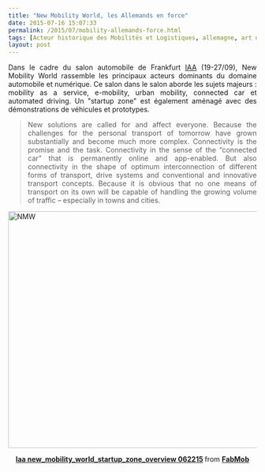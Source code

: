 ```yaml
---
title: "New Mobility World, les Allemands en force"
date: 2015-07-16 15:07:33
permalink: /2015/07/mobility-allemands-force.html
tags: [Acteur historique des Mobilités et Logistiques, allemagne, art de la guerre, Fabrique des mobilités, google, innovation, ITS, Service de mobilité, Véhicule]
layout: post
---
```


<p style="text-align: justify">Dans le cadre du salon automobile de Frankfurt <a href="http://www.iaa.de/en/" target="_blank">IAA</a> (19-27/09), New Mobility World rassemble les principaux acteurs dominants du domaine automobile et numérique. Ce salon dans le salon aborde les sujets majeurs : mobility as a service, e-mobility, urban mobility, connected car et automated driving. Un "startup zone" est également aménagé avec des démonstrations de véhicules et prototypes.</p>



<blockquote>

<p style="text-align: justify">New solutions are called for and affect everyone. Because the challenges for the personal transport of tomorrow have grown substantially and become much more complex. Connectivity is the promise and the task. Connectivity in the sense of the “connected car” that is permanently online and app-enabled. But also connectivity in the shape of optimum interconnection of different forms of transport, drive systems and conventional and innovative transport concepts. Because it is obvious that no one means of transport on its own will be capable of handling the growing volume of traffic – especially in towns and cities.</p>

</blockquote>

<a href="https://gabrielplassat.github.io/transportsdufutur/wp-content/uploads/sites/6/2015/07/NMW.jpg"><img class="aligncenter wp-image-3466 size-full" src="https://gabrielplassat.github.io/transportsdufutur/wp-content/uploads/sites/6/2015/07/NMW.jpg" alt="NMW" width="787" height="479" /></a>



<!--more-->



<div style="margin-bottom: 5px;text-align: center"><strong> <a title="Iaa new_mobility_world_startup_zone_overview 062215" href="https://gabrielplassat.github.io/transportsdufutur//fr.slideshare.net/FabMob/iaa-newmobilityworldstartupzoneoverview-062215" target="_blank">Iaa new_mobility_world_startup_zone_overview 062215</a> </strong> from <strong><a href="https://gabrielplassat.github.io/transportsdufutur//www.slideshare.net/FabMob" target="_blank">FabMob</a></strong></div>
